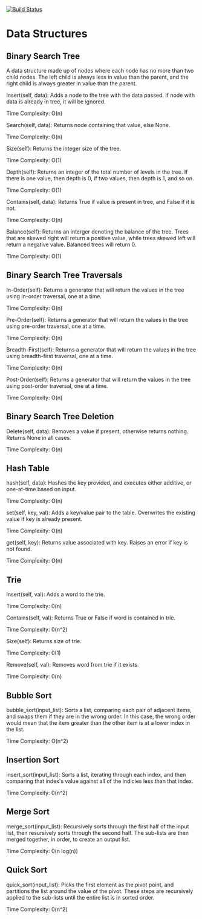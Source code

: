 [![Build Status](https://travis-ci.org/famavott/more-data-structures.svg?branch=master)](https://travis-ci.org/famavott/more-data-structures)

# Data Structures

## Binary Search Tree
A data structure made up of nodes where each node has no more than two child nodes. The left child is always less in value than the parent, and the right child is always greater in value than the parent.

Insert(self, data): Adds a node to the tree with the data passed. If node with data is already in tree, it will be ignored.

Time Complexity: O(n)

Search(self, data): Returns node containing that value, else None.

Time Complexity: O(n)

Size(self): Returns the integer size of the tree.

Time Complexity: O(1)

Depth(self): Returns an integer of the total number of levels in the tree. If there is one value, then depth is 0, if two values, then depth is 1, and so on.

Time Complexity: O(1)

Contains(self, data): Returns True if value is present in tree, and False if it is not.

Time Complexity: O(n)

Balance(self): Returns an interger denoting the balance of the tree. Trees that are skewed right will return a positive value, while trees skewed left will return a negative value. Balanced trees will return 0.

Time Complexity: O(1)

## Binary Search Tree Traversals

In-Order(self): Returns a generator that will return the values in the tree using in-order traversal, one at a time.

Time Complexity: O(n)

Pre-Order(self): Returns a generator that will return the values in the tree using pre-order traversal, one at a time.

Time Complexity: O(n)

Breadth-First(self): Returns a generator that will return the values in the tree using breadth-first traversal, one at a time.

Time Complexity: O(n)

Post-Order(self): Returns a generator that will return the values in the tree using post-order traversal, one at a time.

Time Complexity: O(n)

## Binary Search Tree Deletion

Delete(self, data): Removes a value if present, otherwise returns nothing. Returns None in all cases.

Time Complexity: O(n)

## Hash Table

hash(self, data): Hashes the key provided, and executes either additive, or one-at-time based on input.

Time Complexity: O(n)

set(self, key, val): Adds a key/value pair to the table. Overwrites the existing value if key is already present.

Time Complexity: O(n)

get(self, key): Returns value associated with key. Raises an error if key is not found.

Time Complexity: O(n)

## Trie

Insert(self, val): Adds a word to the trie.

Time Complexity: 0(n)

Contains(self, val): Returns True or False if word is contained in trie.

Time Complexity: 0(n^2)

Size(self): Returns size of trie.

Time Complexity: 0(1)

Remove(self, val): Removes word from trie if it exists.

Time Complexity: 0(n)

## Bubble Sort

bubble_sort(input_list): Sorts a list, comparing each pair of adjacent items, and swaps them if they are in the wrong order. In this case, the wrong order would mean that the item greater than the other item is at a lower index in the list.

Time Complexity: O(n^2)

## Insertion Sort

insert_sort(input_list): Sorts a list, iterating through each index, and then comparing that index's value against all of the indicies less than that index.

Time Complexity: 0(n^2)

## Merge Sort

merge_sort(input_list): Recursively sorts through the first half of the input list, then resursively sorts through the second half. The sub-lists are then merged together, in order, to create an output list.

Time Complexity: 0(n log(n))

## Quick Sort

quick_sort(input_list): Picks the first element as the pivot point, and partitions the list around the value of the pivot. These steps are recursively applied to the sub-lists until the entire list is in sorted order.

Time Complexity: 0(n^2)
